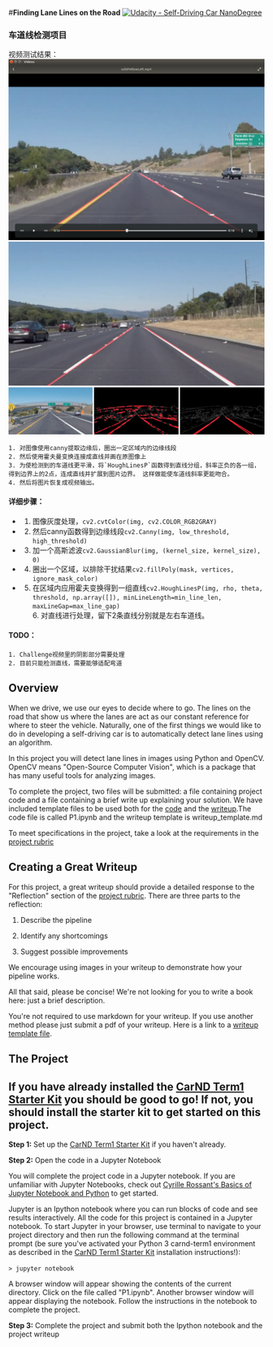 #**Finding Lane Lines on the Road** 
[![Udacity - Self-Driving Car NanoDegree](https://s3.amazonaws.com/udacity-sdc/github/shield-carnd.svg)](http://www.udacity.com/drive)  
### 车道线检测项目
视频测试结果：  
<img src="test_images_output/screenshot_.png" alt="Combined Image" />
<img src="test_images_output/screenshot_1.png" alt="Combined Image" />
<img src="test_images_output/screenshot_2.png" alt="Combined Image" />
  
    1. 对图像使用canny提取边缘后，圈出一定区域内的边缘线段  
    2. 然后使用霍夫曼变换连接成直线并画在原图像上  
    3. 为使检测到的车道线更平滑，将`HoughLinesP`函数得到直线分组，斜率正负的各一组，得到边界上的2点，连成直线并扩展到图片边界。 这样做能使车道线斜率更能吻合。   
    4. 然后将图片恢复成视频输出。    
  
#### 详细步骤：  
   *  1. 图像灰度处理，`cv2.cvtColor(img, cv2.COLOR_RGB2GRAY)`  
   *  2. 然后canny函数得到边缘线段`cv2.Canny(img, low_threshold, high_threshold)`  
   *  3. 加一个高斯滤波`cv2.GaussianBlur(img, (kernel_size, kernel_size), 0)`  
   *  4. 圈出一个区域，以排除干扰结果`cv2.fillPoly(mask, vertices, ignore_mask_color)`  
   *  5. 在区域内应用霍夫变换得到一组直线`cv2.HoughLinesP(img, rho, theta, threshold, np.array([]), minLineLength=min_line_len, maxLineGap=max_line_gap)`  
    6. 对直线进行处理，留下2条直线分别就是左右车道线。  

#### TODO：  
    1. Challenge视频里的阴影部分需要处理    
    2. 目前只能检测直线，需要能够适配弯道  


Overview
---

When we drive, we use our eyes to decide where to go.  The lines on the road that show us where the lanes are act as our constant reference for where to steer the vehicle.  Naturally, one of the first things we would like to do in developing a self-driving car is to automatically detect lane lines using an algorithm.

In this project you will detect lane lines in images using Python and OpenCV.  OpenCV means "Open-Source Computer Vision", which is a package that has many useful tools for analyzing images.  

To complete the project, two files will be submitted: a file containing project code and a file containing a brief write up explaining your solution. We have included template files to be used both for the [code](https://github.com/udacity/CarND-LaneLines-P1/blob/master/P1.ipynb) and the [writeup](https://github.com/udacity/CarND-LaneLines-P1/blob/master/writeup_template.md).The code file is called P1.ipynb and the writeup template is writeup_template.md 

To meet specifications in the project, take a look at the requirements in the [project rubric](https://review.udacity.com/#!/rubrics/322/view)


Creating a Great Writeup
---
For this project, a great writeup should provide a detailed response to the "Reflection" section of the [project rubric](https://review.udacity.com/#!/rubrics/322/view). There are three parts to the reflection:

1. Describe the pipeline

2. Identify any shortcomings

3. Suggest possible improvements

We encourage using images in your writeup to demonstrate how your pipeline works.  

All that said, please be concise!  We're not looking for you to write a book here: just a brief description.

You're not required to use markdown for your writeup.  If you use another method please just submit a pdf of your writeup. Here is a link to a [writeup template file](https://github.com/udacity/CarND-LaneLines-P1/blob/master/writeup_template.md). 


The Project
---

## If you have already installed the [CarND Term1 Starter Kit](https://github.com/udacity/CarND-Term1-Starter-Kit/blob/master/README.md) you should be good to go!   If not, you should install the starter kit to get started on this project. ##

**Step 1:** Set up the [CarND Term1 Starter Kit](https://classroom.udacity.com/nanodegrees/nd013/parts/fbf77062-5703-404e-b60c-95b78b2f3f9e/modules/83ec35ee-1e02-48a5-bdb7-d244bd47c2dc/lessons/8c82408b-a217-4d09-b81d-1bda4c6380ef/concepts/4f1870e0-3849-43e4-b670-12e6f2d4b7a7) if you haven't already.

**Step 2:** Open the code in a Jupyter Notebook

You will complete the project code in a Jupyter notebook.  If you are unfamiliar with Jupyter Notebooks, check out <A HREF="https://www.packtpub.com/books/content/basics-jupyter-notebook-and-python" target="_blank">Cyrille Rossant's Basics of Jupyter Notebook and Python</A> to get started.

Jupyter is an Ipython notebook where you can run blocks of code and see results interactively.  All the code for this project is contained in a Jupyter notebook. To start Jupyter in your browser, use terminal to navigate to your project directory and then run the following command at the terminal prompt (be sure you've activated your Python 3 carnd-term1 environment as described in the [CarND Term1 Starter Kit](https://github.com/udacity/CarND-Term1-Starter-Kit/blob/master/README.md) installation instructions!):

`> jupyter notebook`

A browser window will appear showing the contents of the current directory.  Click on the file called "P1.ipynb".  Another browser window will appear displaying the notebook.  Follow the instructions in the notebook to complete the project.  

**Step 3:** Complete the project and submit both the Ipython notebook and the project writeup

